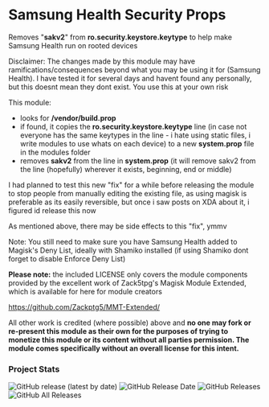# Samsung Health Security Props

Removes "**sakv2**" from **ro.security.keystore.keytype** to help make Samsung Health run on rooted devices

Disclaimer:  The changes made by this module may have ramifications/consequences beyond what you may be using it for (Samsung 
Health). I have tested it for several days and havent found any personally, but this doesnt mean they dont exist. You use this at your 
own risk

This module:

- looks for **/vendor/build.prop**
- if found, it copies the **ro.security.keystore.keytype** line (in case not everyone has the same keytypes in the line - i hate using 
static files, i write modules to use whats on each device) to a new **system.prop** file in the modules folder 
- removes **sakv2** from the line in **system.prop** (it will remove sakv2 from the line (hopefully) wherever it exists, beginning, end or middle)

I had planned to test this new "fix" for a while before releasing the module to stop people from manually editing the existing file, as using 
magisk is preferable as its easily reversible, but once i saw posts on XDA about it, i figured id release this now

As mentioned above, there may be side effects to this "fix", ymmv

Note: You still need to make sure you have Samsung Health added to Magisk's Deny List, ideally with Shamiko installed (if using Shamiko dont forget to disable Enforce Deny List)


**Please note:** the included LICENSE only covers the module components provided by the excellent work of Zack5tpg's Magisk Module Extended, which is available for here for module creators

https://github.com/Zackptg5/MMT-Extended/

All other work is credited (where possible) above and **no one may fork or re-present this module as their own for the purposes of trying to monetize this module or its content without all parties permission. The module comes specifically without an overall license for this intent.**


### Project Stats ###

![GitHub release (latest by date)](https://img.shields.io/github/v/release/stylemessiah/SamsungHealthSecurityProps?label=Release&style=plastic) ![GitHub Release Date](https://img.shields.io/github/release-date/stylemessiah/SamsungHealthSecurityProps?label=Release%20Date&style=plastic) ![GitHub Releases](https://img.shields.io/github/downloads/stylemessiah/SamsungHealthSecurityProps/latest/total?label=Downloads%20%28Latest%20Release%29&style=plastic) ![GitHub All Releases](https://img.shields.io/github/downloads/stylemessiah/SamsungHealthSecurityProps/total?label=Total%20Downloads%20%28All%20Releases%29&style=plastic)
